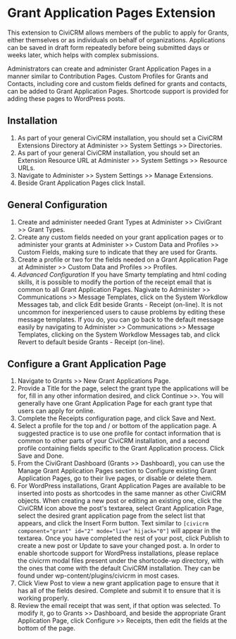 Grant Application Pages Extension
=================================

This extension to CiviCRM allows members of the public to apply for Grants, either themselves or as individuals on behalf of organizations. Applications can be saved in draft form repeatedly before being submitted days or weeks later, which helps with complex submissions.

Administrators can create and administer Grant Application Pages in a manner similar to Contribution Pages. Custom Profiles for Grants and Contacts, including core and custom fields defined for grants and contacts, can be added to Grant Application Pages. Shortcode support is provided for adding these pages to WordPress posts.

Installation
------------

1. As part of your general CiviCRM installation, you should set a CiviCRM Extensions Directory at Administer >> System Settings >> Directories.
2. As part of your general CiviCRM installation, you should set an Extension Resource URL at Administer >> System Settings >> Resource URLs.
3. Navigate to Administer >> System Settings >> Manage Extensions.
4. Beside Grant Application Pages click Install.

General Configuration
---------------------

1. Create and administer needed Grant Types at Administer >> CiviGrant >> Grant Types.
2. Create any custom fields needed on your grant application pages or to administer your grants at Administer >> Custom Data and Profiles >> Custom Fields, making sure to indicate that they are used for Grants.
3. Create a profile or two for the fields needed on a Grant Application Page at Administer >> Custom Data and Profiles >> Profiles.
4. *Advanced Configuration* If you have Smarty templating and html coding skills, it is possible to modify the portion of the receipt email that is common to all Grant Application Pages. Nagivate to Administer >> Communications >> Message Templates, click on the System Workdlow Messages tab, and click Edit beside Grants - Receipt (on-line). It is not uncommon for inexperienced users to cause problems by editing these message templates. If you do, you can go back to the default message easily by navigating to Administer >> Communications >> Message Templates, clicking on the System Workdlow Messages tab, and click Revert to default beside Grants - Receipt (on-line). 
 

Configure a Grant Application Page
----------------------------------

1. Navigate to Grants >> New Grant Applications Page.
2. Provide a Title for the page, select the grant type the applications will be for, fill in any other information desired, and click Continue >>. You will generally have one Grant Application Page for each grant type that users can apply for online.
3. Complete the Receipts configuration page, and click Save and Next.
4. Select a profile for the top and / or bottom of the application page. A suggested practice is to use one profile for contact information that is common to other parts of your CiviCRM installation, and a second profile containing fields specific to the Grant Application process. Click Save and Done.
5. From the CiviGrant Dashboard (Grants >> Dashboard), you can use the Manage Grant Application Pages section to Configure existing Grant Application Pages, go to their live pages, or disable or delete them. 
6. For WordPress installations, Grant Application Pages are available to be inserted into posts as shortcodes in the same manner as other CiviCRM objects. When creating a new post or editing an existing one, click the CiviCRM icon above the post's textarea, select Grant Application Page, select the desired grant application page from the select list that appears, and click the Insert Form button. Text similar to `[civicrm component="grant" id="2" mode="live" hijack="0"]` will appear in the textarea. Once you have completed the rest of your post, click Publish to create a new post or Update to save your changed post.
   a. In order to enable shortcode support for WordPress installations, please replace the civicrm modal files present under the shortcode-wp directory, with the ones that come with the default CiviCRM installation. They can be found under wp-content/plugins/civicrm in most cases.
7. Click View Post to view a new grant application page to ensure that it has all of the fields desired. Complete and submit it to ensure that it is working properly.
8. Review the email receipt that was sent, if that option was selected. To modify it, go to Grants >> Dashboard, and beside the appropriate Grant Application Page, click Configure >> Receipts, then edit the fields at the bottom of the page.
